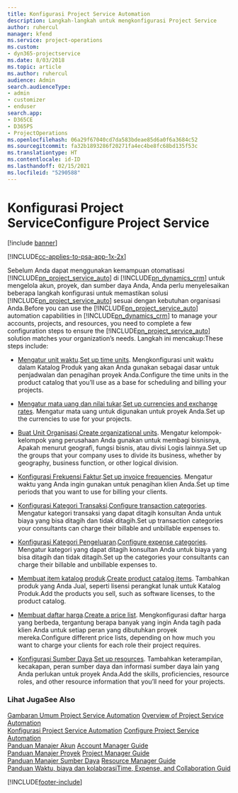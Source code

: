 ```yaml
---
title: Konfigurasi Project Service Automation
description: Langkah-langkah untuk mengkonfigurasi Project Service
author: ruhercul
manager: kfend
ms.service: project-operations
ms.custom:
- dyn365-projectservice
ms.date: 8/03/2018
ms.topic: article
ms.author: ruhercul
audience: Admin
search.audienceType:
- admin
- customizer
- enduser
search.app:
- D365CE
- D365PS
- ProjectOperations
ms.openlocfilehash: 06a29f67040cd7da583bdeae85d6a0f6a3684c52
ms.sourcegitcommit: fa32b1893286f20271fa4ec4be8fc68bd135f53c
ms.translationtype: HT
ms.contentlocale: id-ID
ms.lasthandoff: 02/15/2021
ms.locfileid: "5290588"
---
```

# <a name="configure-project-service"></a><span data-ttu-id="31e37-103">Konfigurasi Project Service</span><span class="sxs-lookup"><span data-stu-id="31e37-103">Configure Project Service</span></span>

[!include [banner](../includes/psa-now-project-operations.md)]

[!INCLUDE[cc-applies-to-psa-app-1x-2x](../includes/cc-applies-to-psa-app-1x-2x.md)]

<span data-ttu-id="31e37-104">Sebelum Anda dapat menggunakan kemampuan otomatisasi [!INCLUDE[pn_project_service_auto](../includes/pn-project-service-auto.md)] di [!INCLUDE[pn_dynamics_crm](../includes/pn-dynamics-crm.md)] untuk mengelola akun, proyek, dan sumber daya Anda, Anda perlu menyelesaikan beberapa langkah konfigurasi untuk memastikan solusi [!INCLUDE[pn_project_service_auto](../includes/pn-project-service-auto.md)] sesuai dengan kebutuhan organisasi Anda.</span><span class="sxs-lookup"><span data-stu-id="31e37-104">Before you can use the [!INCLUDE[pn_project_service_auto](../includes/pn-project-service-auto.md)] automation capabilities in [!INCLUDE[pn_dynamics_crm](../includes/pn-dynamics-crm.md)] to manage your accounts, projects, and resources, you need to complete a few configuration steps to ensure the [!INCLUDE[pn_project_service_auto](../includes/pn-project-service-auto.md)] solution matches your organization’s needs.</span></span> <span data-ttu-id="31e37-105">Langkah ini mencakup:</span><span class="sxs-lookup"><span data-stu-id="31e37-105">These steps include:</span></span>  
  
-   <span data-ttu-id="31e37-106">[Mengatur unit waktu](../psa/set-up-time-units.md).</span><span class="sxs-lookup"><span data-stu-id="31e37-106">[Set up time units](../psa/set-up-time-units.md).</span></span> <span data-ttu-id="31e37-107">Mengkonfigurasi unit waktu dalam Katalog Produk yang akan Anda gunakan sebagai dasar untuk penjadwalan dan penagihan proyek Anda.</span><span class="sxs-lookup"><span data-stu-id="31e37-107">Configure the time units in the product catalog that you’ll use as a base for scheduling and billing your projects.</span></span>  
  
-   <span data-ttu-id="31e37-108">[Mengatur mata uang dan nilai tukar](../psa/set-up-currencies-exchange-rates.md).</span><span class="sxs-lookup"><span data-stu-id="31e37-108">[Set up currencies and exchange rates](../psa/set-up-currencies-exchange-rates.md).</span></span> <span data-ttu-id="31e37-109">Mengatur mata uang untuk digunakan untuk proyek Anda.</span><span class="sxs-lookup"><span data-stu-id="31e37-109">Set up the currencies to use for your projects.</span></span>  
  
-   <span data-ttu-id="31e37-110">[Buat Unit Organisasi](../psa/create-organizational-units.md).</span><span class="sxs-lookup"><span data-stu-id="31e37-110">[Create organizational units](../psa/create-organizational-units.md).</span></span> <span data-ttu-id="31e37-111">Mengatur kelompok-kelompok yang perusahaan Anda gunakan untuk membagi bisnisnya, Apakah menurut geografi, fungsi bisnis, atau divisi Logis lainnya.</span><span class="sxs-lookup"><span data-stu-id="31e37-111">Set up the groups that your company uses to divide its business, whether by geography, business function, or other logical division.</span></span>  
  
-   <span data-ttu-id="31e37-112">[Konfigurasi Frekuensi Faktur](../psa/set-up-invoice-frequencies.md).</span><span class="sxs-lookup"><span data-stu-id="31e37-112">[Set up invoice frequencies](../psa/set-up-invoice-frequencies.md).</span></span> <span data-ttu-id="31e37-113">Mengatur waktu yang Anda ingin gunakan untuk penagihan klien Anda.</span><span class="sxs-lookup"><span data-stu-id="31e37-113">Set up time periods that you want to use for billing your clients.</span></span>  
  
-   <span data-ttu-id="31e37-114">[Konfigurasi Kategori Transaksi](../psa/configure-transaction-categories.md).</span><span class="sxs-lookup"><span data-stu-id="31e37-114">[Configure transaction categories](../psa/configure-transaction-categories.md).</span></span> <span data-ttu-id="31e37-115">Mengatur kategori transaksi yang dapat ditagih konsultan Anda untuk biaya yang bisa ditagih dan tidak ditagih.</span><span class="sxs-lookup"><span data-stu-id="31e37-115">Set up transaction categories your consultants can charge their billable and unbillable expenses to.</span></span>  
  
-   <span data-ttu-id="31e37-116">[Konfigurasi Kategori Pengeluaran](../psa/configure-expense-categories.md).</span><span class="sxs-lookup"><span data-stu-id="31e37-116">[Configure expense categories](../psa/configure-expense-categories.md).</span></span> <span data-ttu-id="31e37-117">Mengatur kategori yang dapat ditagih konsultan Anda untuk biaya yang bisa ditagih dan tidak ditagih.</span><span class="sxs-lookup"><span data-stu-id="31e37-117">Set up the categories your consultants can charge their billable and unbillable expenses to.</span></span>  
  
-   <span data-ttu-id="31e37-118">[Membuat item katalog produk](../psa/create-product-catalog-items.md).</span><span class="sxs-lookup"><span data-stu-id="31e37-118">[Create product catalog items](../psa/create-product-catalog-items.md).</span></span> <span data-ttu-id="31e37-119">Tambahkan produk yang Anda Jual, seperti lisensi perangkat lunak untuk Katalog Produk.</span><span class="sxs-lookup"><span data-stu-id="31e37-119">Add the products you sell, such as software licenses, to the product catalog.</span></span>  
  
-   <span data-ttu-id="31e37-120">[Membuat daftar harga](../psa/create-price-list.md).</span><span class="sxs-lookup"><span data-stu-id="31e37-120">[Create a price list](../psa/create-price-list.md).</span></span> <span data-ttu-id="31e37-121">Mengkonfigurasi daftar harga yang berbeda, tergantung berapa banyak yang ingin Anda tagih pada klien Anda untuk setiap peran yang dibutuhkan proyek mereka.</span><span class="sxs-lookup"><span data-stu-id="31e37-121">Configure different price lists, depending on how much you want to charge your clients for each role their project requires.</span></span>  
  
-   <span data-ttu-id="31e37-122">[Konfigurasi Sumber Daya](../psa/set-up-resources.md).</span><span class="sxs-lookup"><span data-stu-id="31e37-122">[Set up resources](../psa/set-up-resources.md).</span></span> <span data-ttu-id="31e37-123">Tambahkan keterampilan, kecakapan, peran sumber daya dan informasi sumber daya lain yang Anda perlukan untuk proyek Anda.</span><span class="sxs-lookup"><span data-stu-id="31e37-123">Add the skills, proficiencies, resource roles, and other resource information that you’ll need for your projects.</span></span>  
  
### <a name="see-also"></a><span data-ttu-id="31e37-124">Lihat Juga</span><span class="sxs-lookup"><span data-stu-id="31e37-124">See Also</span></span>  
 <span data-ttu-id="31e37-125">[Gambaran Umum Project Service Automation](../psa/overview.md) </span><span class="sxs-lookup"><span data-stu-id="31e37-125">[Overview of Project Service Automation](../psa/overview.md) </span></span>  
 <span data-ttu-id="31e37-126">[Konfigurasi Project Service Automation](../psa/configure.md) </span><span class="sxs-lookup"><span data-stu-id="31e37-126">[Configure Project Service Automation](../psa/configure.md) </span></span>  
 <span data-ttu-id="31e37-127">[Panduan Manajer Akun](../psa/account-manager-guide.md) </span><span class="sxs-lookup"><span data-stu-id="31e37-127">[Account Manager Guide](../psa/account-manager-guide.md) </span></span>  
 <span data-ttu-id="31e37-128">[Panduan Manajer Proyek](../psa/project-manager-guide.md) </span><span class="sxs-lookup"><span data-stu-id="31e37-128">[Project Manager Guide](../psa/project-manager-guide.md) </span></span>  
 <span data-ttu-id="31e37-129">[Panduan Manajer Sumber Daya](../psa/resource-manager-guide.md) </span><span class="sxs-lookup"><span data-stu-id="31e37-129">[Resource Manager Guide](../psa/resource-manager-guide.md) </span></span>  
 [<span data-ttu-id="31e37-130">Panduan Waktu, biaya dan kolaborasi</span><span class="sxs-lookup"><span data-stu-id="31e37-130">Time, Expense, and Collaboration Guid</span></span>](../psa/time-expense-collaboration-guide.md)


[!INCLUDE[footer-include](../includes/footer-banner.md)]